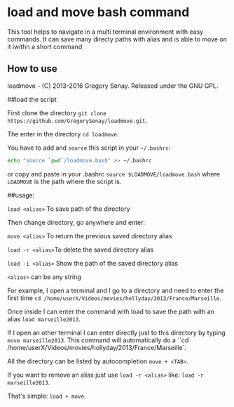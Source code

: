 # load and move bash command

This tool helps to navigate in a multi terminal environment with easy commands.
It can save many directy paths with alias and is able to move on it iwithn a short command

## How to use

loadmove - (C) 2013-2016 Gregory Senay.
Released under the GNU GPL.

##load the script

First clone the directory `git clone https://github.com/GregorySenay/loadmove.git`.

The enter in the directory `cd loadmove`.

You have to add and `source` this script in your `~/.bashrc`:

```bash
echo "source `pwd`/loadmove.bash" >> ~/.bashrc
```
or copy and paste in your .bashrc
``` source $LOADMOVE/loadmove.bash ```
where ``LOADMOVE`` is the path where the script is.

##usage:

`load <alias>` To save path of the directory

Then change directory, go anywhere and enter:

`move <alias>`  To return the previous saved directory alias

`load -r <alias>`To delete the saved directory alias

`load -i <alias>` Show the path of the saved directory alias

`<alias>` can be any string


For example, I open a terminal and I go to a directory and need to enter the first time `cd /home/userX/Videos/movies/hollyday/2013/France/Marseille`.

Once inside I can enter the command with load to save the path with an alias ``load marseille2013``.

If I open an other terminal I can enter directly just to this directory by typing ``move marseille2013``.
This command will automatically do a ``cd /home/userX/Videos/movies/hollyday/2013/France/Marseille`.

All the directory can be listed by autocompletion ``move + <TAB>``.

If you want to remove an alias just use ``load -r <alias>`` like: ``load -r marseille2013``.

That's simple: ``load + move``.


